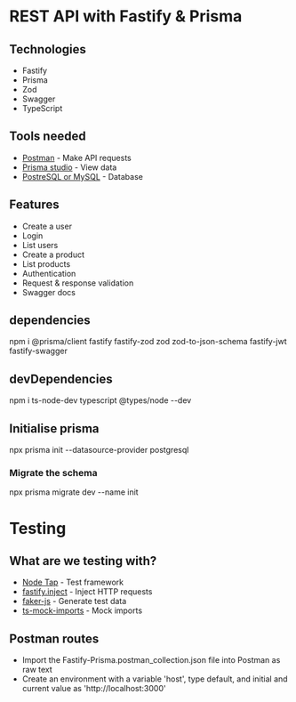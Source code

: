 # REST API with Fastify & Prisma

## Technologies

- Fastify
- Prisma
- Zod
- Swagger
- TypeScript

## Tools needed

- [Postman](https://www.postman.com/) - Make API requests
- [Prisma studio](https://www.prisma.io/studio) - View data
- [PostreSQL or MySQL](https://github.com/tomanagle/awesome-docker-compose) - Database

## Features

- Create a user
- Login
- List users
- Create a product
- List products
- Authentication
- Request & response validation
- Swagger docs

## dependencies

npm i @prisma/client fastify fastify-zod zod zod-to-json-schema fastify-jwt fastify-swagger

## devDependencies

npm i ts-node-dev typescript @types/node --dev

## Initialise prisma

npx prisma init --datasource-provider postgresql

### Migrate the schema

npx prisma migrate dev --name init

# Testing

## What are we testing with?

- [Node Tap](https://node-tap.org/) - Test framework
- [fastify.inject](https://www.fastify.io/docs/latest/Guides/Testing/#benefits-of-using-fastifyinject) - Inject HTTP requests
- [faker-js](@faker-js/faker) - Generate test data
- [ts-mock-imports](https://www.npmjs.com/package/ts-mock-imports) - Mock imports

## Postman routes

- Import the Fastify-Prisma.postman_collection.json file into Postman as raw text
- Create an environment with a variable 'host', type default, and initial and current value as 'http://localhost:3000'
